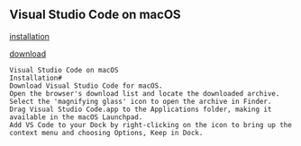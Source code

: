 ## Visual Studio Code on macOS

[installation](https://code.visualstudio.com/docs/setup/mac)

[download](https://code.visualstudio.com/docs?dv=osx)

````
Visual Studio Code on macOS
Installation#
Download Visual Studio Code for macOS.
Open the browser's download list and locate the downloaded archive.
Select the 'magnifying glass' icon to open the archive in Finder.
Drag Visual Studio Code.app to the Applications folder, making it available in the macOS Launchpad.
Add VS Code to your Dock by right-clicking on the icon to bring up the context menu and choosing Options, Keep in Dock.

````
